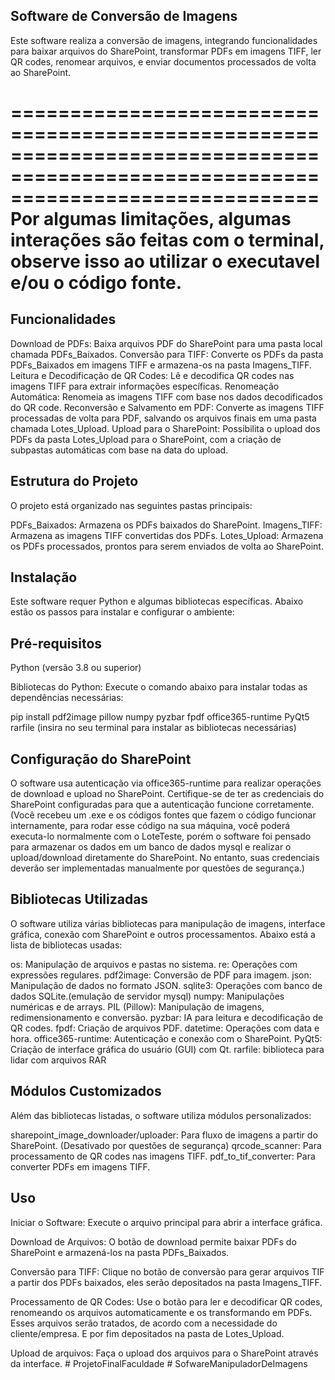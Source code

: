 Software de Conversão de Imagens
----------------
Este software realiza a conversão de imagens, integrando funcionalidades para baixar arquivos do SharePoint, 
transformar PDFs em imagens TIFF, ler QR codes, renomear arquivos, e enviar documentos processados de volta ao 
SharePoint.

==================================================================================================================================
Por algumas limitações, algumas interações são feitas com o terminal, observe isso ao utilizar o executavel e/ou o código fonte.
==================================================================================================================================

Funcionalidades
----------------
Download de PDFs: Baixa arquivos PDF do SharePoint para uma pasta local chamada PDFs_Baixados.
Conversão para TIFF: Converte os PDFs da pasta PDFs_Baixados em imagens TIFF e armazena-os na pasta Imagens_TIFF.
Leitura e Decodificação de QR Codes: Lê e decodifica QR codes nas imagens TIFF para extrair informações específicas.
Renomeação Automática: Renomeia as imagens TIFF com base nos dados decodificados do QR code.
Reconversão e Salvamento em PDF: Converte as imagens TIFF processadas de volta para PDF, salvando os arquivos finais 
em uma pasta chamada Lotes_Upload.
Upload para o SharePoint: Possibilita o upload dos PDFs da pasta Lotes_Upload para o SharePoint, com a criação de 
subpastas automáticas com base na data do upload.

Estrutura do Projeto
---------------------
O projeto está organizado nas seguintes pastas principais:

PDFs_Baixados: Armazena os PDFs baixados do SharePoint.
Imagens_TIFF: Armazena as imagens TIFF convertidas dos PDFs.
Lotes_Upload: Armazena os PDFs processados, prontos para serem enviados de volta ao SharePoint.

Instalação
------------
Este software requer Python e algumas bibliotecas específicas. Abaixo estão os passos para instalar e configurar o ambiente:

Pré-requisitos
--------------
Python (versão 3.8 ou superior)

Bibliotecas do Python: Execute o comando abaixo para instalar todas as dependências necessárias:

pip install pdf2image pillow numpy pyzbar fpdf office365-runtime PyQt5 rarfile
(insira no seu terminal para  instalar as bibliotecas necessárias)

Configuração do SharePoint
----------------------------
O software usa autenticação via office365-runtime para realizar operações de download e upload no SharePoint. 
Certifique-se de ter as credenciais do SharePoint configuradas para que a autenticação funcione corretamente.
(Você recebeu um .exe e os códigos fontes que fazem o código funcionar internamente, para rodar esse código na sua máquina,
você poderá executa-lo normalmente com o LoteTeste, porém o software foi pensado para armazenar os dados em um banco de dados 
mysql e realizar o upload/download diretamente do SharePoint. No entanto, suas credenciais deverão ser implementadas manualmente
por questões de segurança.)

Bibliotecas Utilizadas
----------------------
O software utiliza várias bibliotecas para manipulação de imagens, interface gráfica, conexão com SharePoint e outros 
processamentos. Abaixo está a lista de bibliotecas usadas:

os: Manipulação de arquivos e pastas no sistema.
re: Operações com expressões regulares.
pdf2image: Conversão de PDF para imagem.
json: Manipulação de dados no formato JSON.
sqlite3: Operações com banco de dados SQLite.(emulação de servidor mysql)
numpy: Manipulações numéricas e de arrays.
PIL (Pillow): Manipulação de imagens, redimensionamento e conversão.
pyzbar: IA para leitura e decodificação de QR codes.
fpdf: Criação de arquivos PDF.
datetime: Operações com data e hora.
office365-runtime: Autenticação e conexão com o SharePoint.
PyQt5: Criação de interface gráfica do usuário (GUI) com Qt.
rarfile:   biblioteca para lidar com arquivos RAR

Módulos Customizados
--------------------
Além das bibliotecas listadas, o software utiliza módulos personalizados:

sharepoint_image_downloader/uploader: Para fluxo de imagens a partir do SharePoint. (Desativado por questões de segurança)
qrcode_scanner: Para processamento de QR codes nas imagens TIFF.
pdf_to_tif_converter: Para converter PDFs em imagens TIFF.

Uso
---
Iniciar o Software: Execute o arquivo principal para abrir a interface gráfica.

Download de Arquivos: O botão de download permite baixar PDFs do SharePoint e armazená-los na pasta PDFs_Baixados.

Conversão para TIFF: Clique no botão de conversão para gerar arquivos TIF a partir dos PDFs baixados, eles serão depositados na pasta Imagens_TIFF.

Processamento de QR Codes: Use o botão para ler e decodificar QR codes, renomeando os arquivos automaticamente e os transformando em PDFs.
Esses arquivos serão tratados, de acordo com a necessidade do cliente/empresa. E por fim depositados na pasta de Lotes_Upload.

Upload de arquivos: Faça o upload dos arquivos para o SharePoint através da interface.
#   P r o j e t o F i n a l F a c u l d a d e 
 
 #   S o f w a r e M a n i p u l a d o r D e I m a g e n s 
 
 

